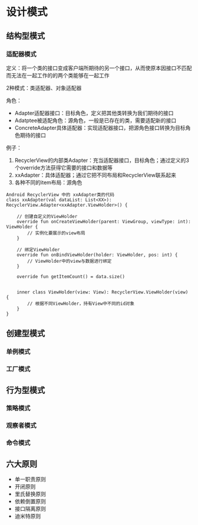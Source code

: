 # 设计模式

## 结构型模式
### 适配器模式
定义：将一个类的接口变成客户端所期待的另一个接口，从而使原本因接口不匹配而无法在一起工作的的两个类能够在一起工作

2种模式：类适配器、对象适配器

角色：
- Adapter适配器接口：目标角色，定义把其他类转换为我们期待的接口
- Adatptee被适配角色：源角色，一般是已存在的类，需要适配新的接口
- ConcreteAdapter具体适配器：实现适配器接口，把源角色接口转换为目标角色期待的接口

例子：
1. RecyclerView的内部类Adapter：充当适配器接口，目标角色；通过定义的3个override方法获得它需要的接口和数据等
2. xxAdapter：具体适配器；通过它把不同布局和RecyclerView联系起来
3. 各种不同的item布局：源角色
```
Android RecyclerView 中的 xxAdapter类的代码
class xxAdapter(val dataList: List<XX>): RecyclerView.Adapter<xxAdapter.ViewHolder>() {
    
    // 创建自定义的ViewHolder
    override fun onCreateViewHolder(parent: ViewGroup, viewType: int): ViewHolder {
        // 实例化要展示的view布局
    }
    
    // 绑定ViewHolder
    override fun onBindViewHolder(holder: ViewHolder, pos: int) {
        // ViewHolder中的view与数据进行绑定
    }
    
    override fun getItemCount() = data.size()

    
    inner class ViewHolder(view: View): RecyclerView.ViewHolder(view) {
        // 根据不同ViewHolder，持有View中不同的id对象
    }
}
```



## 创建型模式
### 单例模式
### 工厂模式

## 行为型模式
### 策略模式
### 观察者模式
### 命令模式

## 六大原则
- 单一职责原则
- 开闭原则
- 里氏替换原则
- 依赖倒置原则
- 接口隔离原则
- 迪米特原则
